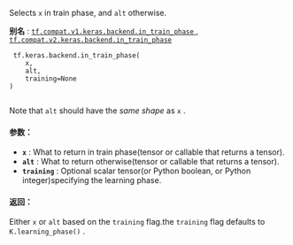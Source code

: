 Selects  `x`  in train phase, and  `alt`  otherwise.

**别名** : [ `tf.compat.v1.keras.backend.in_train_phase` ](/api_docs/python/tf/keras/backend/in_train_phase), [ `tf.compat.v2.keras.backend.in_train_phase` ](/api_docs/python/tf/keras/backend/in_train_phase)

```
 tf.keras.backend.in_train_phase(
    x,
    alt,
    training=None
)
 
```

Note that  `alt`  should have the *same shape* as  `x` .

#### 参数：
- **`x`** : What to return in train phase(tensor or callable that returns a tensor).
- **`alt`** : What to return otherwise(tensor or callable that returns a tensor).
- **`training`** : Optional scalar tensor(or Python boolean, or Python integer)specifying the learning phase.


#### 返回：
Either  `x`  or  `alt`  based on the  `training`  flag.the  `training`  flag defaults to  `K.learning_phase()` .


